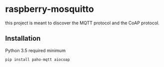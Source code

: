 # raspberry-mosquitto

this project is meant to discover the MQTT protocol and the CoAP protocol.

## Installation

Python 3.5 required minimum

`pip install paho-mqtt aiocoap`

